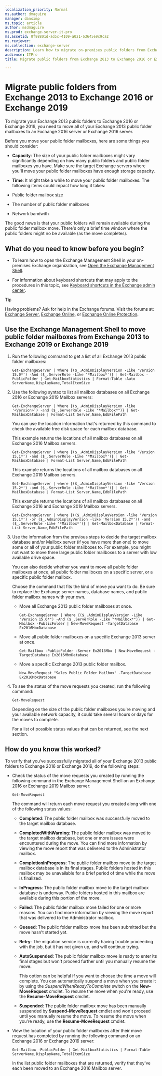 ```yaml
---
localization_priority: Normal
ms.author: dmaguire
manager: dansimp
ms.topic: article
author: msdmaguire
ms.prod: exchange-server-it-pro
ms.assetid: 0f98801d-ad5c-4109-a021-63645e9c9ca2
ms.reviewer: 
ms.collection: exchange-server
description: Learn how to migrate on-premises public folders from Exchange 2013 to Exchange 2016 or Exchange 2019.
audience: ITPro
title: Migrate public folders from Exchange 2013 to Exchange 2016 or Exchange 2019

---
```


# Migrate public folders from Exchange 2013 to Exchange 2016 or Exchange 2019

 To migrate your Exchange 2013 public folders to Exchange 2016 or Exchange 2019, you need to move all of your Exchange 2013 public folder mailboxes to an Exchange 2016 server or Exchange 2019 server.

Before you move your public folder mailboxes, here are some things you should consider:

- **Capacity**: The size of your public folder mailboxes might vary significantly depending on how many public folders and public folder mailboxes you have. Make sure the target Exchange servers where you'll move your public folder mailboxes have enough storage capacity.

- **Time**: It might take a while to move your public folder mailboxes. The following items could impact how long it takes:

- Public folder mailbox size

- The number of public folder mailboxes

- Network bandwith

The good news is that your public folders will remain available during the public folder mailbox move. There's only a brief time window where the public folders might no be available (as the move completes).

## What do you need to know before you begin?

- To learn how to open the Exchange Management Shell in your on-premises Exchange organization, see [Open the Exchange Management Shell](https://docs.microsoft.com/powershell/exchange/exchange-server/open-the-exchange-management-shell).

- For information about keyboard shortcuts that may apply to the procedures in this topic, see [Keyboard shortcuts in the Exchange admin center](../../about-documentation/exchange-admin-center-keyboard-shortcuts.md).

> [!TIP]
> Having problems? Ask for help in the Exchange forums. Visit the forums at: [Exchange Server](https://go.microsoft.com/fwlink/p/?linkId=60612), [Exchange Online](https://go.microsoft.com/fwlink/p/?linkId=267542), or [Exchange Online Protection](https://go.microsoft.com/fwlink/p/?linkId=285351).

## Use the Exchange Management Shell to move public folder mailboxes from Exchange 2013 to Exchange 2019 or Exchange 2019

1. Run the following command to get a list of all Exchange 2013 public folder mailboxes:

    ```
    Get-ExchangeServer | Where {($_.AdminDisplayVersion -Like 'Version 15.0*') -And ($_.ServerRole -Like '*Mailbox*')} | Get-Mailbox -PublicFolder | Get-MailboxStatistics | Format-Table -Auto ServerName,DisplayName,TotalItemSize
    ```

2. Use the following syntax to list all mailbox databases on all Exchange 2016 or Exchange 2019 Mailbox servers:

    ```
    Get-ExchangeServer | Where {($_.AdminDisplayVersion -like '<Version>') -and ($_.ServerRole -Like "*Mailbox*")} | Get-MailboxDatabase | Format-List Server,Name,EdbFilePath
    ```

    You can use the location information that's returned by this command to check the available free disk space for each mailbox database.

    This example returns the locations of all mailbox databases on all Exchange 2016 Mailbox servers.

    ```
    Get-ExchangeServer | where {($_.AdminDisplayVersion -like 'Version 15.1*') -and ($_.ServerRole -Like '*Mailbox*')} | Get-MailboxDatabase | Format-List Server,Name,EdbFilePath
    ```

    This example returns the locations of all mailbox databases on all Exchange 2019 Mailbox servers.

    ```
    Get-ExchangeServer | where {($_.AdminDisplayVersion -like 'Version 15.2*') -and ($_.ServerRole -Like '*Mailbox*')} | Get-MailboxDatabase | Format-List Server,Name,EdbFilePath
    ```

    This example returns the locations of all mailbox databases on all Exchange 2016 and Exchange 2019 Mailbox servers.

    ```
    Get-ExchangeServer | where {(($_.AdminDisplayVersion -like 'Version 15.1*') -or ($_.AdminDisplayVersion -like 'Version 15.2*')) -and ($_.ServerRole -Like '*Mailbox*')} | Get-MailboxDatabase | Format-List Server,Name,EdbFilePath
    ```

3. Use the information from the previous steps to decide the target mailbox database and/or Mailbox server (if you have more than one) to move some or all of your public folder mailboxes to. For example, you might not want to move three large public folder mailboxes to a server with low available drive space.

    You can also decide whether you want to move all public folder mailboxes at once, all public folder mailboxes on a specific server, or a specific public folder mailbox.

    Choose the command that fits the kind of move you want to do. Be sure to replace the Exchange server names, database names, and public folder mailbox names with your own.

    - Move all Exchange 2013 public folder mailboxes at once.

      ```
      Get-ExchangeServer | Where {($_.AdminDisplayVersion -Like "Version 15.0*") -And ($_.ServerRole -Like "*Mailbox*")} | Get-Mailbox -PublicFolder | New-MoveRequest -TargetDatabase Ex2016MbxDatabase
      ```

    - Move all public folder mailboxes on a specific Exchange 2013 server at once.

      ```
      Get-Mailbox -PublicFolder -Server Ex2013Mbx | New-MoveRequest -TargetDatabase Ex2016MbxDatabase
      ```

    - Move a specific Exchange 2013 public folder mailbox.

      ```
      New-MoveRequest "Sales Public Folder Mailbox" -TargetDatabase Ex2016MbxDatabase
      ```

4. To see the status of the move requests you created, run the following command:

    ```
    Get-MoveRequest
    ```

    Depending on the size of the public folder mailboxes you're moving and your available network capacity, it could take several hours or days for the moves to complete.

    For a list of possible status values that can be returned, see the next section.

## How do you know this worked?

To verify that you've successfully migrated all of your Exchange 2013 public folders to Exchange 2016 or Exchange 2019, do the following steps:

- Check the status of the move requests you created by running the following command in the Exchange Management Shell on an Exchange 2016 or Exchange 2019 Mailbox server:

  ```
  Get-MoveRequest
  ```

  The command will return each move request you created along with one of the following status values:

  - **Completed**: The public folder mailbox was successfully moved to the target mailbox database.

  - **CompletedWithWarning**: The public folder mailbox was moved to the target mailbox database, but one or more issues were encountered during the move. You can find more information by viewing the move report that was delivered to the Administrator mailbox.

  - **CompletionInProgress**: The public folder mailbox move to the target mailbox database is in its final stages. Public folders hosted in this mailbox may be unavailable for a brief period of time while the move is finalized.

  - **InProgress**: The public folder mailbox move to the target mailbox database is underway. Public folders hosted in this mailbox are available during this portion of the move.

  - **Failed**: The public folder mailbox move failed for one or more reasons. You can find more information by viewing the move report that was delivered to the Administrator mailbox.

  - **Queued**: The public folder mailbox move has been submitted but the move hasn't started yet.

  - **Retry**: The migration service is currently having trouble proceeding with the job, but it has not given up, and will continue trying.

  - **AutoSuspended**: The public folder mailbox move is ready to enter its final stages but won't proceed further until you manually resume the move.

    This option can be helpful if you want to choose the time a move will complete. You can automatically suspend a move when you create it by using the _SuspendWhenReadyToComplete_ switch on the **New-MoveRequest** cmdlet. To resume the move when you're ready, use the **Resume-MoveRequest** cmdlet.

  - **Suspended**: The public folder mailbox move has been manually suspended by **Suspend-MoveRequest** cmdlet and won't proceed until you manually resume the move. To resume the move when you're ready, use the **Resume-MoveRequest** cmdlet.

- View the location of your public folder mailboxes after their move request has completed by running the following command on an Exchange 2016 or Exchange 2019 server:

  ```
  Get-Mailbox -PublicFolder | Get-MailboxStatistics | Format-Table ServerName,DisplayName,TotalItemSize
  ```

  In the list public folder mailboxes that are returned, verify that they've each been moved to an Exchange 2016 Mailbox server.



